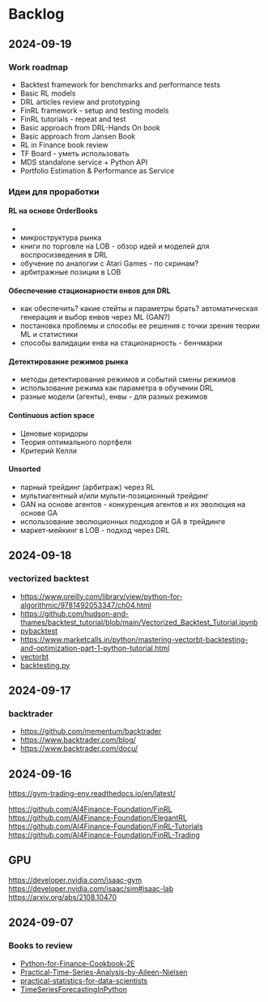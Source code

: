 # Backlog

## 2024-09-19

### Work roadmap

- Backtest framework for benchmarks and performance tests
- Basic RL models
- DRL articles review and prototyping
- FinRL framework - setup and testing models
- FinRL tutorials - repeat and test 
- Basic approach from DRL-Hands On book
- Basic approach from Jansen Book
- RL in Finance book review
- TF Board - уметь использовать
- MDS standalone service + Python API
- Portfolio Estimation & Performance as Service 

### Идеи для проработки

#### RL на основе OrderBooks
- 
- микроструктура рынка
- книги по торговле на LOB - обзор идей и моделей для воспросизведения в DRL
- обучение по аналогии с Atari Games - по скринам?
- арбитражные позиции в LOB

#### Обеспечение стационарности енвов для DRL

- как обеспечить? какие стейты и параметры брать? автоматическая генерация и выбор енвов через ML (GAN?)
- постановка проблемы и способы ее решения с точки зрения теории ML и статистики
- способы валидации енва на стационарность - бенчмарки

#### Детектирование режимов рынка

- методы детектирования режимов и событий смены режимов
- использование режима как параметра в обучении DRL
- разные модели (агенты), енвы - для разных режимов

#### Continuous action space

- Ценовые коридоры
- Теория оптимального портфеля
- Критерий Келли

#### Unsorted

- парный трейдинг (арбитраж) через RL
- мультиагентный и/или мульти-позиционный трейдинг
- GAN на основе агентов - конкуренция агентов и их эволюция на основе GA
- использование эволюционных подходов и GA в трейдинге
- маркет-мейкинг в LOB - подход через DRL


## 2024-09-18

### vectorized backtest
- https://www.oreilly.com/library/view/python-for-algorithmic/9781492053347/ch04.html
- https://github.com/hudson-and-thames/backtest_tutorial/blob/main/Vectorized_Backtest_Tutorial.ipynb
- [pybacktest](https://github.com/ematvey/pybacktest)
- https://www.marketcalls.in/python/mastering-vectorbt-backtesting-and-optimization-part-1-python-tutorial.html
- [vectorbt](https://vectorbt.dev/)
- [backtesting.py](https://github.com/kernc/backtesting.py)


## 2024-09-17

### backtrader

- https://github.com/mementum/backtrader
- https://www.backtrader.com/blog/
- https://www.backtrader.com/docu/


## 2024-09-16
https://gym-trading-env.readthedocs.io/en/latest/

https://github.com/AI4Finance-Foundation/FinRL
https://github.com/AI4Finance-Foundation/ElegantRL
https://github.com/AI4Finance-Foundation/FinRL-Tutorials
https://github.com/AI4Finance-Foundation/FinRL-Trading

## GPU
https://developer.nvidia.com/isaac-gym
https://developer.nvidia.com/isaac/sim#isaac-lab
https://arxiv.org/abs/2108.10470


## 2024-09-07

### Books to review

- [Python-for-Finance-Cookbook-2E](https://github.com/erykml/Python-for-Finance-Cookbook-2E)
- [Practical-Time-Series-Analysis-by-Aileen-Nielsen](https://github.com/vbukkala/Practical-Time-Series-Analysis-by-Aileen-Nielsen)
- [practical-statistics-for-data-scientists](https://github.com/gedeck/practical-statistics-for-data-scientists)
- [TimeSeriesForecastingInPython](https://github.com/marcopeix/TimeSeriesForecastingInPython)

